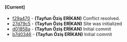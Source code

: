 
#### [Current]

#### 
 * [f29a470](../../commit/f29a470) - __(Tayfun Öziş ERİKAN)__ Conflict resolved.
 * [27d79c5](../../commit/27d79c5) - __(Tayfun Öziş ERİKAN)__ Site was initialized
 * [d01858a](../../commit/d01858a) - __(Tayfun Öziş ERİKAN)__ Initial commit
 * [b7d0346](../../commit/b7d0346) - __(Tayfun Öziş ERİKAN)__ Initial commit
